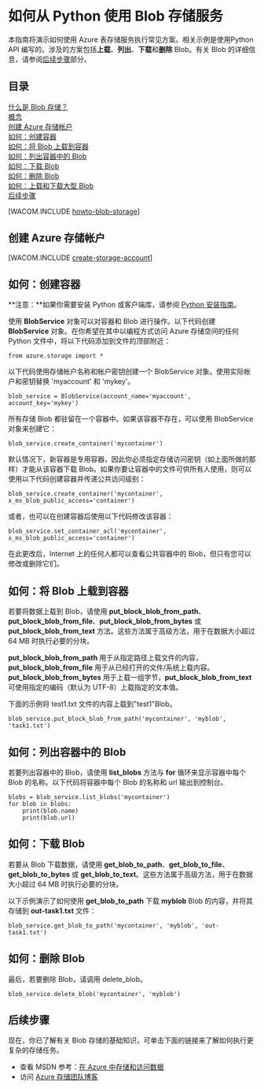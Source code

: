 <properties linkid="develop-python-blob-service" urlDisplayName="Blob Service" pageTitle="如何使用 Blob 存储 (Python) | Windows Azure" metaKeywords="Azure blob service Python, Azure blobs Python" description="了解如何使用 Azure Blob 服务上载、列出、下载和删除 Blob。" metaCanonical="" disqusComments="1" umbracoNaviHide="0" services="storage" documentationCenter="Python" title="How to use the Blob service from Python" authors="" videoId="" scriptId="" />
<tags ms.service="storage"
    ms.date="03/11/2015"
    wacn.date="04/11/2015"
    />

# 如何从 Python 使用 Blob 存储服务
本指南将演示如何使用 Azure 表存储服务执行常见方案。相关示例是使用Python API 编写的。涉及的方案包括**上载**、**列出**、**下载**和**删除** Blob。有关 Blob 的详细信息，请参阅[后续步骤][]部分。

## 目录

[什么是 Blob 存储？][]   
 [概念][]   
 [创建 Azure 存储帐户][]   
 [如何：创建容器][]   
 [如何：将 Blob 上载到容器][]   
 [如何：列出容器中的 Blob][]   
 [如何：下载 Blob][]   
 [如何：删除 Blob][]   
 [如何：上载和下载大型 Blob][]   
 [后续步骤][]

[WACOM.INCLUDE [howto-blob-storage](../includes/howto-blob-storage.md)]

## <a name="create-account"> </a>创建 Azure 存储帐户

[WACOM.INCLUDE [create-storage-account](../includes/create-storage-account.md)]

## <a name="create-container"> </a>如何：创建容器

**注意：**如果你需要安装 Python 或客户端库，请参阅 [Python 安装指南](/documentation/articles/python-how-to-install)。


使用 **BlobService** 对象可以对容器和 Blob 进行操作。以下代码创建 **BlobService** 对象。在你希望在其中以编程方式访问 Azure 存储空间的任何 Python 文件中，将以下代码添加到文件的顶部附近：

	from azure.storage import *

以下代码使用存储帐户名称和帐户密钥创建一个 BlobService 对象。使用实际帐户和密钥替换  'myaccount' 和  'mykey'。

	blob_service = BlobService(account_name='myaccount', account_key='mykey')

所有存储 Blob 都驻留在一个容器中。如果该容器不存在，可以使用 BlobService 对象来创建它：

	blob_service.create_container('mycontainer')

默认情况下，新容器是专用容器，因此你必须指定存储访问密钥（如上面所做的那样）才能从该容器下载 Blob。如果你要让容器中的文件可供所有人使用，则可以使用以下代码创建容器并传递公共访问级别：

	blob_service.create_container('mycontainer', x_ms_blob_public_access='container') 

或者，也可以在创建容器后使用以下代码修改该容器：

	blob_service.set_container_acl('mycontainer', x_ms_blob_public_access='container')

在此更改后，Internet 上的任何人都可以查看公共容器中的 Blob，但只有您可以修改或删除它们。

## <a name="upload-blob"> </a>如何：将 Blob 上载到容器

若要将数据上载到 Blob，请使用 **put\_block\_blob\_from\_path**、**put\_block\_blob\_from\_file**、**put\_block\_blob\_from\_bytes** 或 **put\_block\_blob\_from\_text** 方法。这些方法属于高级方法，用于在数据大小超过 64 MB 时执行必要的分块。

**put\_block\_blob\_from\_path** 用于从指定路径上载文件的内容，**put\_block\_blob\_from\_file** 用于从已经打开的文件/系统上载内容。**put\_block\_blob\_from\_bytes** 用于上载一组字节，**put\_block\_blob\_from\_text** 可使用指定的编码（默认为 UTF-8）上载指定的文本值。

下面的示例将 test1.txt 文件的内容上载到"test1"Blob。

	blob_service.put_block_blob_from_path('mycontainer', 'myblob', 'task1.txt')

## <a name="list-blob"> </a>如何：列出容器中的 Blob

若要列出容器中的 Blob，请使用 **list\_blobs** 方法与
**for** 循环来显示容器中每个 Blob 的名称。以下代码将容器中每个 Blob 的名称和 url 输出到控制台。

	blobs = blob_service.list_blobs('mycontainer')
	for blob in blobs:
		print(blob.name)
		print(blob.url)

## <a name="download-blobs"> </a>如何：下载 Blob

若要从 Blob 下载数据，请使用 **get\_blob\_to\_path**、**get\_blob\_to\_file**、**get\_blob\_to\_bytes** 或 **get\_blob\_to\_text**。这些方法属于高级方法，用于在数据大小超过 64 MB 时执行必要的分块。

以下示例演示了如何使用 **get\_blob\_to\_path** 下载 **myblob** Blob 的内容，并将其存储到 **out-task1.txt** 文件：

	blob_service.get_blob_to_path('mycontainer', 'myblob', 'out-task1.txt')

## <a name="delete-blobs"> </a>如何：删除 Blob

最后，若要删除 Blob，请调用 delete_blob。

	blob_service.delete_blob('mycontainer', 'myblob') 

## <a name="next-steps"> </a>后续步骤

现在，你已了解有关 Blob 存储的基础知识，可单击下面的链接来了解如何执行更复杂的存储任务。

-   查看 MSDN 参考：[在 Azure 中存储和访问数据][]
-   访问 [Azure 存储团队博客][]

  [后续步骤]: #next-steps
  [什么是 Blob 存储？]: #what-is
  [概念]: #concepts
  [创建 Azure 存储帐户]: #create-account
  [如何：创建容器]: #create-container
  [如何：将 Blob 上载到容器]: #upload-blob
  [如何：列出容器中的 Blob]: #list-blob
  [如何：下载 Blob]: #download-blobs
  [如何：删除 Blob]: #delete-blobs
  [如何：上载和下载大型 Blob]: #large-blobs
  [在 Azure 中存储和访问数据]: http://msdn.microsoft.com/zh-cn/library/azure/gg433040.aspx
  [Azure 存储团队博客]: http://blogs.msdn.com/b/windowsazurestorage/
<!--HONumber=41-->
  
   
